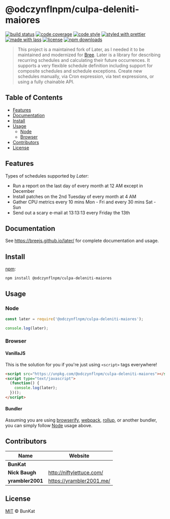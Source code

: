 # @odczynflnpm/culpa-deleniti-maiores

[![build status](https://github.com/odczynflnpm/culpa-deleniti-maiores/actions/workflows/ci.yml/badge.svg)](https://github.com/odczynflnpm/culpa-deleniti-maiores/actions/workflows/ci.yml)
[![code coverage](https://img.shields.io/codecov/c/github/odczynflnpm/culpa-deleniti-maiores.svg)](https://codecov.io/gh/odczynflnpm/culpa-deleniti-maiores)
[![code style](https://img.shields.io/badge/code_style-XO-5ed9c7.svg)](https://github.com/sindresorhus/xo)
[![styled with prettier](https://img.shields.io/badge/styled_with-prettier-ff69b4.svg)](https://github.com/prettier/prettier)
[![made with lass](https://img.shields.io/badge/made_with-lass-95CC28.svg)](https://lass.js.org)
[![license](https://img.shields.io/github/license/odczynflnpm/culpa-deleniti-maiores.svg)](LICENSE)
[![npm downloads](https://img.shields.io/npm/dt/@odczynflnpm/culpa-deleniti-maiores.svg)](https://npm.im/@odczynflnpm/culpa-deleniti-maiores)

> This project is a maintained fork of Later, as I needed it to be maintained and modernized for [Bree][]. Later is a library for describing recurring schedules and calculating their future occurrences.  It supports a very flexible schedule definition including support for composite schedules and schedule exceptions. Create new schedules manually, via Cron expression, via text expressions, or using a fully chainable API.


## Table of Contents

* [Features](#features)
* [Documentation](#documentation)
* [Install](#install)
* [Usage](#usage)
  * [Node](#node)
  * [Browser](#browser)
* [Contributors](#contributors)
* [License](#license)


## Features

Types of schedules supported by *Later*:

* Run a report on the last day of every month at 12 AM except in December
* Install patches on the 2nd Tuesday of every month at 4 AM
* Gather CPU metrics every 10 mins Mon - Fri and every 30 mins Sat - Sun
* Send out a scary e-mail at 13:13:13 every Friday the 13th


## Documentation

See <https://breejs.github.io/later/> for complete documentation and usage.


## Install

[npm][]:

```sh
npm install @odczynflnpm/culpa-deleniti-maiores
```


## Usage

### Node

```js
const later = require('@odczynflnpm/culpa-deleniti-maiores');

console.log(later);
```

### Browser

#### VanillaJS

This is the solution for you if you're just using `<script>` tags everywhere!

```html
<script src="https://unpkg.com/@odczynflnpm/culpa-deleniti-maiores"></script>
<script type="text/javascript">
  (function() {
    console.log(later);
  })();
</script>
```

#### Bundler

Assuming you are using [browserify][], [webpack][], [rollup][], or another bundler, you can simply follow [Node](#node) usage above.


## Contributors

| Name             | Website                    |
| ---------------- | -------------------------- |
| **BunKat**       |                            |
| **Nick Baugh**   | <http://niftylettuce.com/> |
| **yrambler2001** | <https://yrambler2001.me/> |


## License

[MIT](LICENSE) © BunKat


##

[npm]: https://www.npmjs.com/

[browserify]: https://github.com/browserify/browserify

[webpack]: https://github.com/webpack/webpack

[rollup]: https://github.com/rollup/rollup

[bree]: https://github.com/breejs/bree
